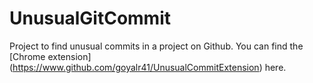 # UnusualGitCommit
Project to find unusual commits in a project on Github.
You can find the [Chrome extension] (https://www.github.com/goyalr41/UnusualCommitExtension) here. 
